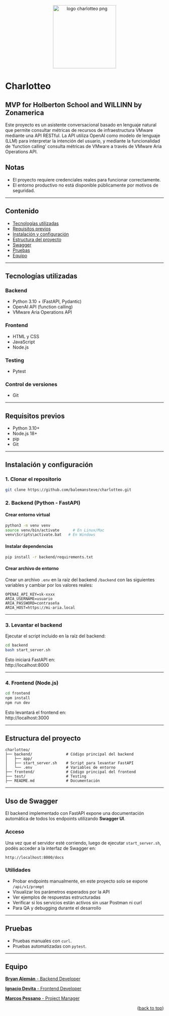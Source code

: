 <div align="center">
  <img width="200" height="200" alt="logo charlotteo png" src="https://github.com/user-attachments/assets/cac13aae-b54e-4171-a59d-b2ca3decfe87" />
</div>

<a id="readme-top"></a>
# Charlotteo  
## MVP for Holberton School and WILLINN by Zonamerica

Este proyecto es un asistente conversacional basado en lenguaje natural que permite consultar métricas de recursos de infraestructura VMware mediante una API RESTful.
La API utiliza OpenAI como modelo de lenguaje (LLM) para interpretar la intención del usuario, y mediante la funcionalidad de 'function calling' consulta métricas de VMware a través de VMware Aria Operations API.

## Notas
- El proyecto requiere credenciales reales para funcionar correctamente.
- El entorno productivo no está disponible públicamente por motivos de seguridad.

---

## Contenido

- [Tecnologías utilizadas](#tecnologías-utilizadas)
- [Requisitos previos](#requisitos-previos)
- [Instalación y configuración](#instalación-y-configuración)
- [Estructura del proyecto](#estructura-del-proyecto)
- [Swagger](#uso-de-swagger)
- [Pruebas](#pruebas)
- [Equipo](#equipo)

---

## Tecnologías utilizadas
### Backend 
- Python 3.10 + (FastAPI, Pydantic)
- OpenAI API (function calling)
- VMware Aria Operations API
### Frontend
- HTML y CSS
- JavaScript
- Node.js
### Testing
- Pytest
### Control de versiones
- Git

---

## Requisitos previos

- Python 3.10+
- Node.js 18+
- pip
- Git

---

## Instalación y configuración

### 1. Clonar el repositorio

```bash
git clone https://github.com/balemansteve/charlotteo.git
```

### 2. Backend (Python - FastAPI)

#### Crear entorno virtual

```bash
python3 -m venv venv
source venv/bin/activate      # En Linux/Mac
venv\Scripts\activate.bat   # En Windows
```

#### Instalar dependencias

```bash
pip install -r backend/requirements.txt
```

#### Crear archivo de entorno

Crear un archivo `.env` en la raíz del backend `/backend` con las siguientes variables y cambiar por los valores reales:

```dotenv
OPENAI_API_KEY=sk-xxxx
ARIA_USERNAME=usuario
ARIA_PASSWORD=contraseña
ARIA_HOST=https://mi-aria.local
```

---

### 3. Levantar el backend

Ejecutar el script incluido en la raíz del backend:

```bash
cd backend
bash start_server.sh
```

Esto iniciará FastAPI en:  
http://localhost:8000

---

### 4. Frontend (Node.js)

```bash
cd frontend
npm install
npm run dev
```

Esto levantará el frontend en:  
http://localhost:3000

---

## Estructura del proyecto

```plaintext
charlotteo/
├── backend/               # Código principal del backend
│   ├── app/               
│   ├── start_server.sh    # Script para levantar FastAPI
│   └── .env               # Variables de entorno
├── frontend/              # Código principal del frontend
├── test/                  # Testing
├── README.md              # Documentación
```

---

## Uso de Swagger

El backend implementado con FastAPI expone una documentación automática de todos los endpoints utilizando **Swagger UI**.

### Acceso

Una vez que el servidor esté corriendo, luego de ejecutar `start_server.sh`, podés acceder a la interfaz de Swagger en:

```
http://localhost:8000/docs
```

### Utilidades

- Probar endpoints manualmente, en este proyecto solo se expone `/api/v1/prompt`
- Visualizar los parámetros esperados por la API
- Ver ejemplos de respuestas estructuradas
- Verificar si los servicios están activos sin usar Postman ni curl
- Para QA y debugging durante el desarrollo

---

## Pruebas

- Pruebas manuales con `curl`.
- Pruebas automatizadas con `pytest`.

---

## Equipo

[**Bryan Alemán** - Backend Developer](https://github.com/balemansteve)

[**Ignacio Devita** - Frontend Developer](https://github.com/nyacho04)

[**Marcos Pessano** - Project Manager](https://github.com/kimikoultramega)
<p align="right">(<a href="#readme-top">back to top</a>)</p>

